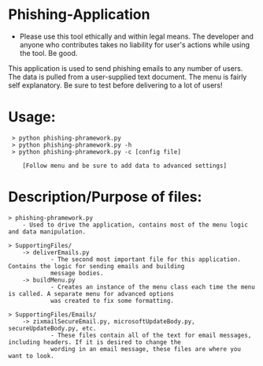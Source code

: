 # Phishing-Application

 - Please use this tool ethically and within legal means. The developer and anyone who contributes takes no liability for user's actions while using the tool. Be good.

This application is used to send phishing emails to any number of users. The data is pulled from a user-supplied
text document. The menu is fairly self explanatory. Be sure to test before delivering to a lot of users!

# Usage: 
     > python phishing-phramework.py
     > python phishing-phramework.py -h
     > python phishing-phramework.py -c [config file]

        [Follow menu and be sure to add data to advanced settings]

# Description/Purpose of files:
    > phishing-phramework.py
        - Used to drive the application, contains most of the menu logic and data manipulation.

    > SupportingFiles/
        -> deliverEmails.py
                - The second most important file for this application. Contains the logic for sending emails and building
                message bodies.
        -> buildMenu.py
                - Creates an instance of the menu class each time the menu is called. A separate menu for advanced options
                was created to fix some formatting.

    > SupportingFiles/Emails/
        -> zixmailSecureEmail.py, microsoftUpdateBody.py, secureUpdateBody.py, etc.
                - These files contain all of the text for email messages, including headers. If it is desired to change the
                wording in an email message, these files are where you want to look.
